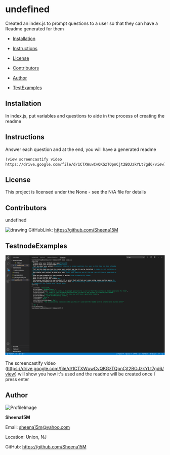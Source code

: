 
# undefined 
Created an index.js to prompt questions to a user so that they can have a Readme generated for them

* [Installation](#Installation)

* [Instructions](#Instructions)

* [License](#License)

* [Contributors](#Contributors)

* [Author](#Author)

* [TestExamples](#TestExamples)
## Installation
In index.js, put variables and questions to aide in the process of creating the readme
## Instructions
Answer each question and at the end, you will have a generated readme
```
(view screencastify video https://drive.google.com/file/d/1CTXWuwCvQKGzTQpnCjt2BOJzkYLt7gd6/view)
```
## License 
This project is licensed under the None - see the N/A file for details
## Contributors
undefined
            
 <img src="https://avatars2.githubusercontent.com/u/67716?v=4" alt="drawing" width="150" display="inline"/>  GitHubLink: https://github.com/Sheena15M

## TestnodeExamples

<img src="./readme.png">

The screencastify video (https://drive.google.com/file/d/1CTXWuwCvQKGzTQpnCjt2BOJzkYLt7gd6/view) will show you how it's used and the readme will be created once I press enter 

## Author 

![ProfileImage](https://avatars2.githubusercontent.com/u/66647497?v=4)

**Sheena15M**

Email: sheena15m@yahoo.com

Location: Union, NJ

GitHub: https://github.com/Sheena15M
